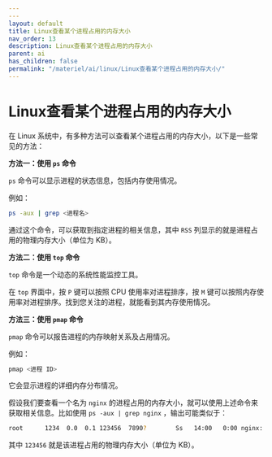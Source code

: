 ```yaml
---
---
layout: default
title: Linux查看某个进程占用的内存大小
nav_order: 13
description: Linux查看某个进程占用的内存大小
parent: ai
has_children: false
permalink: "/materiel/ai/linux/Linux查看某个进程占用的内存大小/"
---
```


# Linux查看某个进程占用的内存大小

在 Linux 系统中，有多种方法可以查看某个进程占用的内存大小，以下是一些常见的方法：

**方法一：使用 `ps` 命令**

`ps` 命令可以显示进程的状态信息，包括内存使用情况。

例如：

```bash
ps -aux | grep <进程名>
```

通过这个命令，可以获取到指定进程的相关信息，其中 `RSS` 列显示的就是进程占用的物理内存大小（单位为 KB）。

**方法二：使用 `top` 命令**

`top` 命令是一个动态的系统性能监控工具。

在 `top` 界面中，按 `P` 键可以按照 CPU 使用率对进程排序，按 `M` 键可以按照内存使用率对进程排序。找到您关注的进程，就能看到其内存使用情况。

**方法三：使用 `pmap` 命令**

`pmap` 命令可以报告进程的内存映射关系及占用情况。

例如：

```bash
pmap <进程 ID>
```

它会显示进程的详细内存分布情况。

假设我们要查看一个名为 `nginx` 的进程占用的内存大小，就可以使用上述命令来获取相关信息。比如使用 `ps -aux | grep nginx` ，输出可能类似于：

```bash
root      1234  0.0  0.1 123456  7890?        Ss   14:00   0:00 nginx: master process /usr/sbin/nginx
```

其中 `123456` 就是该进程占用的物理内存大小（单位为 KB）。
